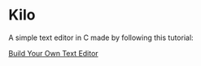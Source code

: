 # Kilo

A simple text editor in C made by following this tutorial:

[Build Your Own Text Editor](https://viewsourcecode.org/snaptoken/kilo)
